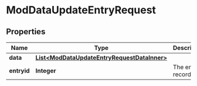 

# ModDataUpdateEntryRequest


## Properties

| Name | Type | Description | Notes |
|------------ | ------------- | ------------- | -------------|
|**data** | [**List&lt;ModDataUpdateEntryRequestDataInner&gt;**](ModDataUpdateEntryRequestDataInner.md) |  |  |
|**entryid** | **Integer** | The entry record id. |  |



